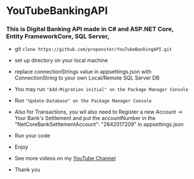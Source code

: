 # YouTubeBankingAPI
### This is Digital Banking API made in C# and ASP.NET Core, Entity FrameworkCore, SQL Server, 




* git ``` clone https://github.com/propenster/YouTubeBankingAPI.git ```
* set up directory on your local machine
* replace connectionStrings value in appsettings.json with ConnectionString to your own Local/Remote SQL Server DB


* You may run ``` "Add-Migration initial" on the Package Manager Console ```

* Run ``` "Update-Database" on the Package Manager Console ```

* Also for Transactions, you wil also need to Register a new Account -> Your Bank's Settlement and put the accountNumber in the "NetCoreBankSettlementAccount": "2842017209" in appsettings.json

* Run your code


* Enjoy 

* See more videos on my [YouTube Channel](https://www.youtube.com/channel/UCSl6OzXEfKSwm1CBBJWumHQ)

* Thank you
